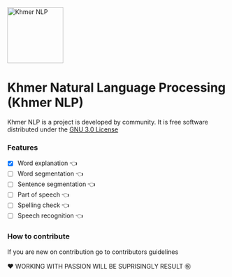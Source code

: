 
<img src=https://avatars.githubusercontent.com/u/162941014 alt="Khmer NLP" width='128'/>

# Khmer Natural Language Processing (Khmer NLP)
Khmer NLP is a project is developed by community. It is free software distributed under the [GNU 3.0 License](/LICENSE)

### Features
- [x] Word explanation 👈
- [ ] Word segmentation 👈
- [ ] Sentence segmentation 👈
- [ ] Part of speech 👈
- [ ] Spelling check 👈
- [ ] Speech recognition 👈

### How to contribute

If you are new on contribution go to contributors guidelines

❤️ WORKING WITH PASSION WILL BE SUPRISINGLY RESULT ㊗️

